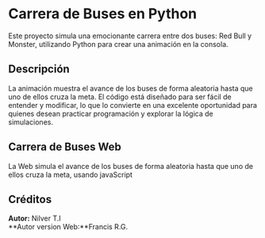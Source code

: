 # Carrera de Buses en Python

Este proyecto simula una emocionante carrera entre dos buses: Red Bull y Monster, utilizando Python para crear una animación en la consola.

## Descripción
La animación muestra el avance de los buses de forma aleatoria hasta que uno de ellos cruza la meta. El código está diseñado para ser fácil de entender y modificar, lo que lo convierte en una excelente oportunidad para quienes desean practicar programación y explorar la lógica de simulaciones.

## Carrera de Buses Web
La Web simula el avance de los buses de forma aleatoria hasta que uno de ellos cruza la meta, usando javaScript

## Créditos
**Autor:** Nilver T.I  
**Autor version Web:**Francis R.G.
